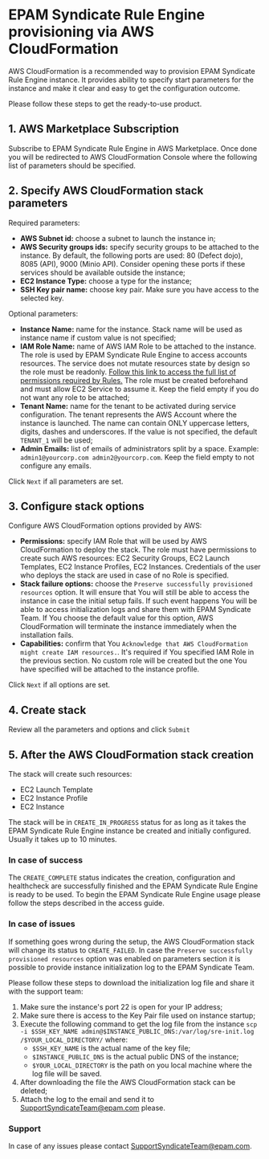 # EPAM Syndicate Rule Engine provisioning via AWS CloudFormation

AWS CloudFormation is a recommended way to provision EPAM Syndicate Rule Engine instance. 
It provides ability to specify start parameters for the instance and make it clear and easy to get the configuration outcome.

Please follow these steps to get the ready-to-use product.

## 1. AWS Marketplace Subscription
Subscribe to EPAM Syndicate Rule Engine in AWS Marketplace. Once done you will be redirected to AWS CloudFormation Console 
where the following list of parameters should be specified.

## 2. Specify AWS CloudFormation stack parameters

Required parameters:
- **AWS Subnet id:** сhoose a subnet to launch the instance in;
- **AWS Security groups ids:** specify security groups to be attached to the instance. By default, 
the following ports are used: 80 (Defect dojo), 8085 (API), 9000 (Minio API).
Consider opening these ports if these services should be available outside the instance;
- **EC2 Instance Type:** choose a type for the instance;
- **SSH Key pair name:** choose key pair. Make sure you have access to the selected key. 

Optional parameters:
- **Instance Name:** name for the instance. Stack name will be used as instance name if custom value is not specified;
- **IAM Role Name:** name of AWS IAM Role to be attached to the instance. The role is used by EPAM Syndicate Rule Engine to access accounts resources.
  The service does not mutate resources state by design so the role must be readonly. [Follow this link to access the full list of permissions required by Rules.](https://github.com/epam/ecc-aws-rulepack/tree/main/iam) 
  The role must be created beforehand and must allow EC2 Service to assume it.
  Keep the field empty if you do not want any role to be attached;
- **Tenant Name:** name for the tenant to be activated during service configuration. The 
  tenant represents the AWS Account where the instance is launched. The name can contain ONLY uppercase letters, digits, dashes and underscores.
  If the value is not specified, the default `TENANT_1` will be used;
- **Admin Emails:** list of emails of administrators split by a space. Example: `admin1@yourcorp.com admin2@yourcorp.com`.
  Keep the field empty to not configure any emails.

Click `Next` if all parameters are set.

## 3. Configure stack options

Configure AWS CloudFormation options provided by AWS:

- **Permissions:** specify IAM Role that will be used by AWS CloudFormation to deploy the stack. The role must have 
  permissions to create such AWS resources: EC2 Security Groups, EC2 Launch Templates, EC2 Instance Profiles, EC2 Instances.
  Credentials of the user who deploys the stack are used in case of no Role is specified.
- **Stack failure options:** choose the `Preserve successfully provisioned resources` option. It will ensure that You will
  still be able to access the instance in case the initial setup fails. If such event happens You will be able to access
  initialization logs and share them with EPAM Syndicate Team. If You choose the default value for this option,
  AWS CloudFormation will terminate the instance immediately when the installation fails.
- **Capabilities:** confirm that You `Acknowledge that AWS CloudFormation might create IAM resources.`. It's required
  if You specified IAM Role in the previous section. No custom role will be created but the one You have specified will 
  be attached to the instance profile.

Click `Next` if all options are set.

## 4. Create stack

Review all the parameters and options and click `Submit`

## 5. After the AWS CloudFormation stack creation

The stack will create such resources:
- EC2 Launch Template
- EC2 Instance Profile
- EC2 Instance

The stack will be in `CREATE_IN_PROGRESS` status for as long as it takes the EPAM Syndicate Rule Engine instance be created and initially configured.
Usually it takes up to 10 minutes. 

### In case of success
The `CREATE_COMPLETE` status indicates the creation, configuration and healthcheck are successfully finished and the EPAM Syndicate Rule Engine is ready to be used.
To begin the EPAM Syndicate Rule Engine usage please follow the steps described in the access guide.  

### In case of issues
If something goes wrong during the setup, the AWS CloudFormation stack will change its status to `CREATE_FAILED`.
In case the `Preserve successfully provisioned resources` option was enabled on parameters section it is possible to provide instance initialization log to the EPAM Syndicate Team.

Please follow these steps to download the initialization log file and share it with the support team:
1. Make sure the instance's port 22 is open for your IP address;
2. Make sure there is access to the Key Pair file used on instance startup;
3. Execute the following command to get the log file from the instance `scp -i $SSH_KEY_NAME admin@$INSTANCE_PUBLIC_DNS:/var/log/sre-init.log /$YOUR_LOCAL_DIRECTORY/` where:
   - `$SSH_KEY_NAME` is the actual name of the key file;
   - `$INSTANCE_PUBLIC_DNS` is the actual public DNS of the instance;
   - `$YOUR_LOCAL_DIRECTORY` is the path on you local machine where the log file will be saved.
4. After downloading the file the AWS CloudFormation stack can be deleted;
5. Attach the log to the email and send it to [SupportSyndicateTeam@epam.com](mailto:SupportSyndicateTeam@epam.com) please.


### Support
In case of any issues please contact [SupportSyndicateTeam@epam.com](mailto:SupportSyndicateTeam@epam.com).
